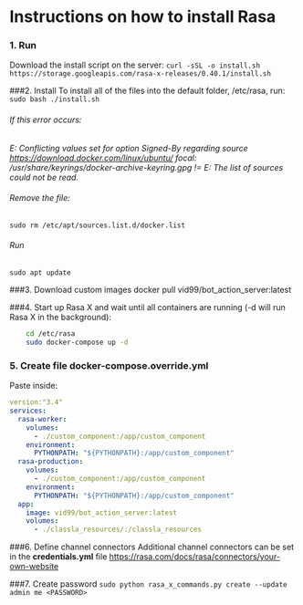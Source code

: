 # Instructions on how to install Rasa

### 1. Run
Download the install script on the server:
`curl -sSL -o install.sh https://storage.googleapis.com/rasa-x-releases/0.40.1/install.sh`

###2. Install
To install all of the files into the default folder, /etc/rasa, run:
`sudo bash ./install.sh`

###### If this error occurs: 
*E: Conflicting values set for option Signed-By regarding source https://download.docker.com/linux/ubuntu/ focal: /usr/share/keyrings/docker-archive-keyring.gpg != 
E: The list of sources could not be read.*

###### Remove the file: 
`sudo rm /etc/apt/sources.list.d/docker.list 
`
###### Run
`sudo apt update`

###3. Download custom images
docker pull vid99/bot_action_server:latest

###4. Start up Rasa X and wait until all containers are running 
(-d will run Rasa X in the background):
```bash
    cd /etc/rasa
    sudo docker-compose up -d
```

### 5. Create file  docker-compose.override.yml
Paste inside:
```yaml
version:"3.4"
services:
  rasa-worker:
    volumes:
      - ./custom_component:/app/custom_component
    environment:
      PYTHONPATH: "${PYTHONPATH}:/app/custom_component"
  rasa-production:
    volumes:
      - ./custom_component:/app/custom_component
    environment:
      PYTHONPATH: "${PYTHONPATH}:/app/custom_component"
  app:
    image: vid99/bot_action_server:latest
    volumes:
      - ./classla_resources/:/classla_resources
```

###6. Define channel connectors
Additional channel connectors can be set in the **credentials.yml** file
https://rasa.com/docs/rasa/connectors/your-own-website

###7. Create password
`sudo python rasa_x_commands.py create --update admin me <PASSWORD>`
